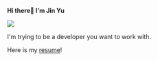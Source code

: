 **Hi there👋 I'm Jin Yu** </br>

<a href="https://22yuu.tistory.com/"><img src="https://img.shields.io/badge/Tech%20Blog-11B48A?style=flat-square&logo=Vimeo&logoColor=white&link=https://maeng2world.tistory.com/"/></a>

I'm trying to be a developer you want to work with.

Here is my [resume](https://cheerful-tub-51b.notion.site/1dc6385740004eb6a2de137f5c6058ba?pvs=4)!
